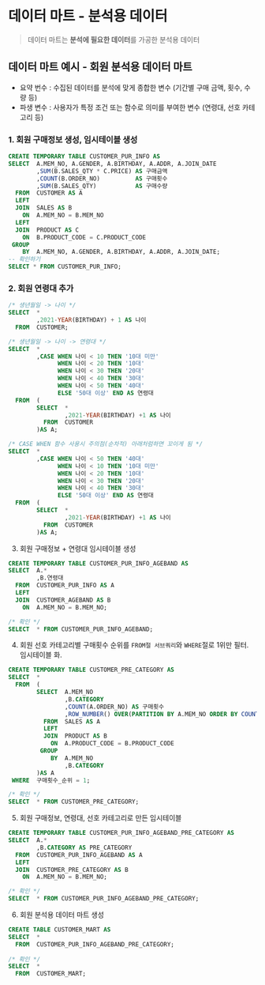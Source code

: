 # 데이터 마트 - 분석용 데이터
> 데이터 마트는 **분석에 필요한 데이터**를 가공한 분석용 데이터

## 데이터 마트 예시 - 회원 분석용 데이터 마트
- 요약 번수 : 수집된 데이터를 분석에 맞게 종합한 변수 (기간별 구매 금액, 횟수, 수량 등)
- 파생 변수 : 사용자가 특정 조건 또는 함수로 의미를 부여한 변수 (연령대, 선호 카테고리 등)

### 1. 회원 구매정보 생성, 임시테이블 생성
```sql
CREATE TEMPORARY TABLE CUSTOMER_PUR_INFO AS
SELECT  A.MEM_NO, A.GENDER, A.BIRTHDAY, A.ADDR, A.JOIN_DATE
		,SUM(B.SALES_QTY * C.PRICE) AS 구매금액
        ,COUNT(B.ORDER_NO) 			AS 구매횟수
        ,SUM(B.SALES_QTY)			AS 구매수량
  FROM  CUSTOMER AS A
  LEFT
  JOIN  SALES AS B
    ON  A.MEM_NO = B.MEM_NO
  LEFT
  JOIN  PRODUCT AS C
    ON  B.PRODUCT_CODE = C.PRODUCT_CODE
 GROUP
    BY  A.MEM_NO, A.GENDER, A.BIRTHDAY, A.ADDR, A.JOIN_DATE;
-- 확인하기
SELECT * FROM CUSTOMER_PUR_INFO;
```

### 2. 회원 연령대 추가
```sql
/* 생년월일 -> 나이 */
SELECT  *
		,2021-YEAR(BIRTHDAY) + 1 AS 나이
  FROM  CUSTOMER;

/* 생년월일 -> 나이 -> 연령대 */
SELECT  *
		,CASE WHEN 나이 < 10 THEN '10대 미만'
			  WHEN 나이 < 20 THEN '10대'
              WHEN 나이 < 30 THEN '20대'
              WHEN 나이 < 40 THEN '30대'
              WHEN 나이 < 50 THEN '40대'
              ELSE '50대 이상' END AS 연령대         
  FROM  (
		SELECT  *
				,2021-YEAR(BIRTHDAY) +1 AS 나이
		  FROM  CUSTOMER
		)AS A;

/* CASE WHEN 함수 사용시 주의점(순차적) 아래처럼하면 꼬이게 됨 */
SELECT  *
		,CASE WHEN 나이 < 50 THEN '40대'
			  WHEN 나이 < 10 THEN '10대 미만'
              WHEN 나이 < 20 THEN '10대'
              WHEN 나이 < 30 THEN '20대'
              WHEN 나이 < 40 THEN '30대'
              ELSE '50대 이상' END AS 연령대         
  FROM  (
		SELECT  *
				,2021-YEAR(BIRTHDAY) +1 AS 나이
		  FROM  CUSTOMER
		)AS A; 
```

3. 회원 구매정보 + 연령대 임시테이블 생성
```sql
CREATE TEMPORARY TABLE CUSTOMER_PUR_INFO_AGEBAND AS
SELECT  A.*
		,B.연령대
  FROM  CUSTOMER_PUR_INFO AS A
  LEFT
  JOIN  CUSTOMER_AGEBAND AS B
    ON  A.MEM_NO = B.MEM_NO;

/* 확인 */ 
SELECT  * FROM CUSTOMER_PUR_INFO_AGEBAND;
```

4. 회원 선호 카테고리별 구매횟수 순위를 `FROM절 서브쿼리`와 `WHERE`절로 1위만 필터. 임시테이블 화.

```sql
CREATE TEMPORARY TABLE CUSTOMER_PRE_CATEGORY AS
SELECT  *
  FROM  (
		SELECT  A.MEM_NO
				,B.CATEGORY
				,COUNT(A.ORDER_NO) AS 구매횟수
				,ROW_NUMBER() OVER(PARTITION BY A.MEM_NO ORDER BY COUNT(A.ORDER_NO) DESC) AS 구매횟수_순위
		  FROM  SALES AS A
		  LEFT
		  JOIN  PRODUCT AS B
			ON  A.PRODUCT_CODE = B.PRODUCT_CODE
		 GROUP
			BY  A.MEM_NO
				,B.CATEGORY
		)AS A
 WHERE  구매횟수_순위 = 1;

/* 확인 */ 
SELECT  * FROM CUSTOMER_PRE_CATEGORY;
```

5. 회원 구매정보, 연령대, 선호 카테고리로 만든 임시테이블
```sql
CREATE TEMPORARY TABLE CUSTOMER_PUR_INFO_AGEBAND_PRE_CATEGORY AS
SELECT  A.*
		,B.CATEGORY AS PRE_CATEGORY
  FROM  CUSTOMER_PUR_INFO_AGEBAND AS A
  LEFT
  JOIN  CUSTOMER_PRE_CATEGORY AS B
    ON  A.MEM_NO = B.MEM_NO;

/* 확인 */ 
SELECT  * FROM CUSTOMER_PUR_INFO_AGEBAND_PRE_CATEGORY;
```

6. 회원 분석용 데이터 마트 생성
```sql
CREATE TABLE CUSTOMER_MART AS
SELECT  *
  FROM  CUSTOMER_PUR_INFO_AGEBAND_PRE_CATEGORY;
   
/* 확인 */    
SELECT  *
  FROM  CUSTOMER_MART;

```